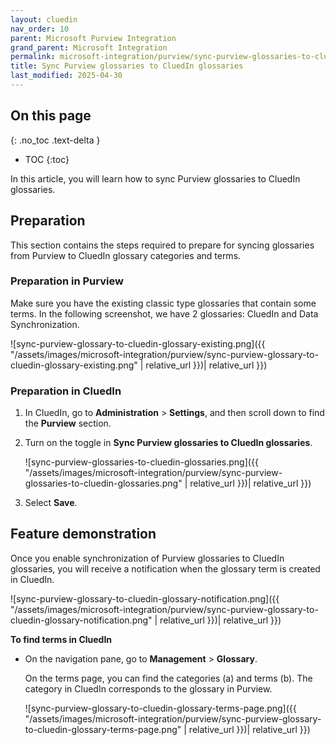 ```yaml
---
layout: cluedin
nav_order: 10
parent: Microsoft Purview Integration
grand_parent: Microsoft Integration
permalink: microsoft-integration/purview/sync-purview-glossaries-to-cluedin-glossaries
title: Sync Purview glossaries to CluedIn glossaries
last_modified: 2025-04-30
---
```

## On this page
{: .no_toc .text-delta }
- TOC
{:toc}

In this article, you will learn how to sync Purview glossaries to CluedIn glossaries.

## Preparation

This section contains the steps required to prepare for syncing glossaries from Purview to CluedIn glossary categories and terms.

### Preparation in Purview

Make sure you have the existing classic type glossaries that contain some terms. In the following screenshot, we have 2 glossaries: CluedIn and Data Synchronization.

![sync-purview-glossary-to-cluedin-glossary-existing.png]({{ "/assets/images/microsoft-integration/purview/sync-purview-glossary-to-cluedin-glossary-existing.png" | relative_url }})| relative_url }})

### Preparation in CluedIn

1. In CluedIn, go to **Administration** > **Settings**, and then scroll down to find the **Purview** section.
    
1. Turn on the toggle in **Sync Purview glossaries to CluedIn glossaries**.

    ![sync-purview-glossaries-to-cluedin-glossaries.png]({{ "/assets/images/microsoft-integration/purview/sync-purview-glossaries-to-cluedin-glossaries.png" | relative_url }})| relative_url }})

1. Select **Save**.

## Feature demonstration

Once you enable synchronization of Purview glossaries to CluedIn glossaries, you will receive a notification when the glossary term is created in CluedIn.

![sync-purview-glossary-to-cluedin-glossary-notification.png]({{ "/assets/images/microsoft-integration/purview/sync-purview-glossary-to-cluedin-glossary-notification.png" | relative_url }})| relative_url }})

**To find terms in CluedIn**

- On the navigation pane, go to **Management** > **Glossary**.

    On the terms page, you can find the categories (a) and terms (b). The category in CluedIn corresponds to the glossary in Purview.

    ![sync-purview-glossary-to-cluedin-glossary-terms-page.png]({{ "/assets/images/microsoft-integration/purview/sync-purview-glossary-to-cluedin-glossary-terms-page.png" | relative_url }})| relative_url }})